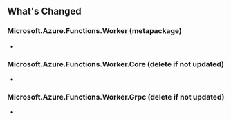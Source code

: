 ## What's Changed

<!-- Please add your release notes in the following format:
- My change description (#PR/#issue)
-->

### Microsoft.Azure.Functions.Worker (metapackage) <version>

- <entry>

### Microsoft.Azure.Functions.Worker.Core <version> (delete if not updated)

- <entry>

### Microsoft.Azure.Functions.Worker.Grpc <version> (delete if not updated)

- <entry>
